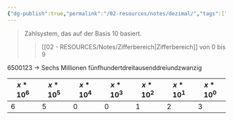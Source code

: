 ```yaml
---
{"dg-publish":true,"permalink":"/02-resources/notes/dezimal/","tags":["mathe"],"noteIcon":"","updated":"2025-08-26T16:35:03.215+02:00"}
---
```


>Zahlsystem, das auf der Basis 10 basiert.
>> [[02 - RESOURCES/Notes/Zifferbereich\|Zifferbereich]] von 0 bis 9

6500123 -> Sechs Millionen fünfhundertdreitausenddreiundzwanzig

| $x*10^{6}$ | $x*10^{5}$ | $x*10^{4}$ | $x*10^{3}$ | $x*10^{2}$ | $x*10^{1}$ | $x*10^{0}$ |
| ---------- | ---------- | ---------- | ---------- | ---------- | ---------- | ---------- |
| 6          | 5          | 0          | 0          | 1          | 2          | 3          |
